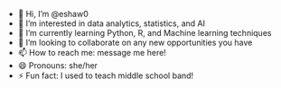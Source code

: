 - 👋 Hi, I’m @eshaw0
- 👀 I’m interested in data analytics, statistics, and AI
- 🌱 I’m currently learning Python, R, and Machine learning techniques
- 💞️ I’m looking to collaborate on any new opportunities you have
- 📫 How to reach me: message me here!
- 😄 Pronouns: she/her
- ⚡ Fun fact: I used to teach middle school band!

<!---
eshaw0/eshaw0 is a ✨ special ✨ repository because its `README.md` (this file) appears on your GitHub profile.
You can click the Preview link to take a look at your changes.
--->
